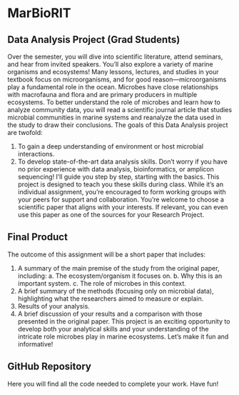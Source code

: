 # MarBioRIT

## Data Analysis Project (Grad Students)
Over the semester, you will dive into scientific literature, attend seminars, and hear from
invited speakers. You’ll also explore a variety of marine organisms and ecosystems!
Many lessons, lectures, and studies in your textbook focus on microorganisms, and for
good reason—microorganisms play a fundamental role in the ocean. Microbes have close
relationships with macrofauna and flora and are primary producers in multiple
ecosystems.
To better understand the role of microbes and learn how to analyze community data, you
will read a scientific journal article that studies microbial communities in marine systems
and reanalyze the data used in the study to draw their conclusions.
The goals of this Data Analysis project are twofold:
1. To gain a deep understanding of environment or host microbial interactions.
2. To develop state-of-the-art data analysis skills.
Don’t worry if you have no prior experience with data analysis, bioinformatics, or
amplicon sequencing! I’ll guide you step by step, starting with the basics. This project is
designed to teach you these skills during class. While it’s an individual assignment,
you’re encouraged to form working groups with your peers for support and collaboration.
You’re welcome to choose a scientific paper that aligns with your interests. If relevant,
you can even use this paper as one of the sources for your Research Project.
## Final Product
The outcome of this assignment will be a short paper that includes:
1. A summary of the main premise of the study from the original paper, including:
a. The ecosystem/organism it focuses on.
b. Why this is an important system.
c. The role of microbes in this context.
2. A brief summary of the methods (focusing only on microbial data), highlighting
what the researchers aimed to measure or explain.
3. Results of your analysis.
4. A brief discussion of your results and a comparison with those presented in the
original paper.
This project is an exciting opportunity to develop both your analytical skills and your
understanding of the intricate role microbes play in marine ecosystems. Let’s make it fun
and informative!
## GitHub Repository
Here you will find all the code needed to complete your work. Have fun!
